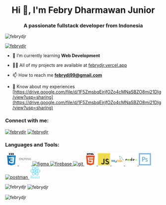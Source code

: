<h1 align="center">Hi 👋, I'm Febry Dharmawan Junior</h1>
<h3 align="center">A passionate fullstack developer from Indonesia</h3>

<p align="left"> <img src="https://komarev.com/ghpvc/?username=febrydjr&label=GITHUB%20VIEWS&color=b40e0e&style=flat-square" alt="febrydjr" /> </p>

<p align="left"> <a href="https://github.com/ryo-ma/github-profile-trophy"><img src="https://github-profile-trophy.vercel.app/?username=febrydjr" alt="febrydjr" /></a> </p>

- 🌱 I’m currently learning **Web Development**

- 👨‍💻 All of my projects are available at [febrydjr.vercel.app](febrydjr.vercel.app)

- 📫 How to reach me **febrydj99@gmail.com**

- 📄 Know about my experiences [https://drive.google.com/file/d/1F5ZmsbqEirjfOZo4cMNaSBZO8mi21DIg/view?usp=sharing](https://drive.google.com/file/d/1F5ZmsbqEirjfOZo4cMNaSBZO8mi21DIg/view?usp=sharing)

<h3 align="left">Connect with me:</h3>
<p align="left">
<a href="https://linkedin.com/in/febrydjr" target="blank"><img align="center" src="https://raw.githubusercontent.com/rahuldkjain/github-profile-readme-generator/master/src/images/icons/Social/linked-in-alt.svg" alt="febrydjr" height="30" width="40" /></a>
<a href="https://instagram.com/febrydjr" target="blank"><img align="center" src="https://raw.githubusercontent.com/rahuldkjain/github-profile-readme-generator/master/src/images/icons/Social/instagram.svg" alt="febrydjr" height="30" width="40" /></a>
</p>

<h3 align="left">Languages and Tools:</h3>
<p align="left"> <a href="https://www.w3schools.com/css/" target="_blank" rel="noreferrer"> <img src="https://raw.githubusercontent.com/devicons/devicon/master/icons/css3/css3-original-wordmark.svg" alt="css3" width="40" height="40"/> </a> <a href="https://expressjs.com" target="_blank" rel="noreferrer"> <img src="https://raw.githubusercontent.com/devicons/devicon/master/icons/express/express-original-wordmark.svg" alt="express" width="40" height="40"/> </a> <a href="https://www.figma.com/" target="_blank" rel="noreferrer"> <img src="https://www.vectorlogo.zone/logos/figma/figma-icon.svg" alt="figma" width="40" height="40"/> </a> <a href="https://firebase.google.com/" target="_blank" rel="noreferrer"> <img src="https://www.vectorlogo.zone/logos/firebase/firebase-icon.svg" alt="firebase" width="40" height="40"/> </a> <a href="https://git-scm.com/" target="_blank" rel="noreferrer"> <img src="https://www.vectorlogo.zone/logos/git-scm/git-scm-icon.svg" alt="git" width="40" height="40"/> </a> <a href="https://www.w3.org/html/" target="_blank" rel="noreferrer"> <img src="https://raw.githubusercontent.com/devicons/devicon/master/icons/html5/html5-original-wordmark.svg" alt="html5" width="40" height="40"/> </a> <a href="https://developer.mozilla.org/en-US/docs/Web/JavaScript" target="_blank" rel="noreferrer"> <img src="https://raw.githubusercontent.com/devicons/devicon/master/icons/javascript/javascript-original.svg" alt="javascript" width="40" height="40"/> </a> <a href="https://www.mysql.com/" target="_blank" rel="noreferrer"> <img src="https://raw.githubusercontent.com/devicons/devicon/master/icons/mysql/mysql-original-wordmark.svg" alt="mysql" width="40" height="40"/> </a> <a href="https://nodejs.org" target="_blank" rel="noreferrer"> <img src="https://raw.githubusercontent.com/devicons/devicon/master/icons/nodejs/nodejs-original-wordmark.svg" alt="nodejs" width="40" height="40"/> </a> <a href="https://www.photoshop.com/en" target="_blank" rel="noreferrer"> <img src="https://raw.githubusercontent.com/devicons/devicon/master/icons/photoshop/photoshop-line.svg" alt="photoshop" width="40" height="40"/> </a> <a href="https://postman.com" target="_blank" rel="noreferrer"> <img src="https://www.vectorlogo.zone/logos/getpostman/getpostman-icon.svg" alt="postman" width="40" height="40"/> </a> <a href="https://reactjs.org/" target="_blank" rel="noreferrer"> <img src="https://raw.githubusercontent.com/devicons/devicon/master/icons/react/react-original-wordmark.svg" alt="react" width="40" height="40"/> </a> </p>

<p><img align="left" src="https://github-readme-stats.vercel.app/api/top-langs?username=febrydjr&show_icons=true&locale=en&layout=compact" alt="febrydjr" /></p>

<p>&nbsp;<img align="center" src="https://github-readme-stats.vercel.app/api?username=febrydjr&show_icons=true&locale=en" alt="febrydjr" /></p>

<p><img align="center" src="https://github-readme-streak-stats.herokuapp.com/?user=febrydjr&" alt="febrydjr" /></p>
